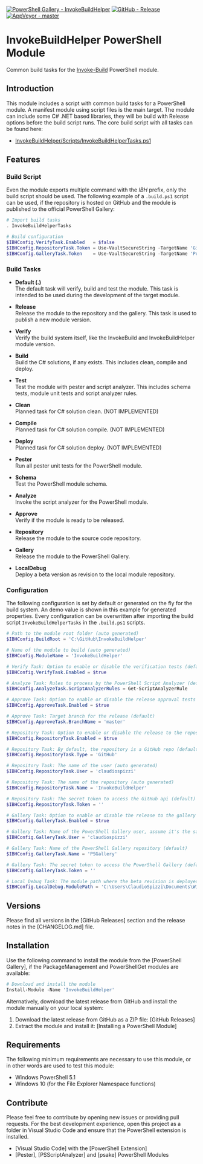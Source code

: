 [![PowerShell Gallery - InvokeBuildHelper](https://img.shields.io/badge/PowerShell_Gallery-InvokeBuildHelper-0072C6.svg)](https://www.powershellgallery.com/packages/InvokeBuildHelper)
[![GitHub - Release](https://img.shields.io/github/release/claudiospizzi/InvokeBuildHelper.svg)](https://github.com/claudiospizzi/InvokeBuildHelper/releases)
[![AppVeyor - master](https://img.shields.io/appveyor/ci/claudiospizzi/InvokeBuildHelper/master.svg)](https://ci.appveyor.com/project/claudiospizzi/InvokeBuildHelper/branch/master)

# InvokeBuildHelper PowerShell Module

Common build tasks for the [Invoke-Build](https://github.com/nightroman/Invoke-Build) PowerShell module.

## Introduction

This module includes a script with common build tasks for a PowerShell module. A manifest module using script files is the main target. The module can include some C# .NET based libraries, they will be build with Release options before the build script runs. The core build script with all tasks can be found here:

* [InvokeBuildHelper/Scripts/InvokeBuildHelperTasks.ps1](https://github.com/claudiospizzi/InvokeBuildHelper/blob/master/InvokeBuildHelper/Scripts/InvokeBuildHelperTasks.ps1)

## Features

### Build Script

Even the module exports multiple command with the *IBH* prefix, only the build
script should be used. The following example of a `.build.ps1` script can be
used, if the repository is hosted on GitHub and the module is published to the
official PowerShell Gallery:

```powershell
# Import build tasks
. InvokeBuildHelperTasks

# Build configuration
$IBHConfig.VerifyTask.Enabled   = $false
$IBHConfig.RepositoryTask.Token = Use-VaultSecureString -TargetName 'GitHub Token'
$IBHConfig.GalleryTask.Token    = Use-VaultSecureString -TargetName 'PowerShell Gallery Key'
```

### Build Tasks

* **Default (.)**  
    The default task will verify, build and test the module. This task is intended to be used during the development of the target module.

* **Release**  
    Release the module to the repository and the gallery. This task is used to publish a new module version.

* **Verify**  
    Verify the build system itself, like the InvokeBuild and InvokeBuildHelper module version.

* **Build**  
    Build the C# solutions, if any exists. This includes clean, compile and deploy.

* **Test**  
    Test the module with pester and script analyzer. This includes schema tests, module unit tests and script analyzer rules.

* **Clean**  
    Planned task for C# solution clean. (NOT IMPLEMENTED)

* **Compile**  
    Planned task for C# solution compile. (NOT IMPLEMENTED)

* **Deploy**  
    Planned task for C# solution deploy. (NOT IMPLEMENTED)
  
* **Pester**  
    Run all pester unit tests for the PowerShell module.

* **Schema**  
    Test the PowerShell module schema.

* **Analyze**  
    Invoke the script analyzer for the PowerShell module.

* **Approve**  
    Verify if the module is ready to be released.

* **Repository**  
    Release the module to the source code repository.

* **Gallery**  
    Release the module to the PowerShell Gallery.

* **LocalDebug**  
    Deploy a beta version as revision to the local module repository.

### Configuration

The following configuration is set by default or generated on the fly for the
build system. An demo value is shown in this example for generated properties.
Every configuration can be overwritten after importing the build script
`InvokeBuildHelperTasks` in the `.build.ps1` scripts.

```powershell
# Path to the module root folder (auto generated)
$IBHConfig.BuildRoot = 'C:\GitHub\InvokeBuildHelper'

# Name of the module to build (auto generated)
$IBHConfig.ModuleName = 'InvokeBuildHelper'

# Verify Task: Option to enable or disable the verification tests (default)
$IBHConfig.VerifyTask.Enabled = $true

# Analyze Task: Rules to process by the PowerShell Script Analyzer (default)
$IBHConfig.AnalyzeTask.ScriptAnalyzerRules = Get-ScriptAnalyzerRule

# Approve Task: Option to enable or disable the release approval tests (default)
$IBHConfig.ApproveTask.Enabled = $true

# Approve Task: Target branch for the release (default)
$IBHConfig.ApproveTask.BranchName = 'master'

# Repository Task: Option to enable or disable the release to the repository (default)
$IBHConfig.RepositoryTask.Enabled = $true

# Repository Task: By default, the repository is a GitHub repo (default)
$IBHConfig.RepositoryTask.Type = 'GitHub'

# Repository Task: The name of the user (auto generated)
$IBHConfig.RepositoryTask.User = 'claudiospizzi'

# Repository Task: The name of the repository (auto generated)
$IBHConfig.RepositoryTask.Name = 'InvokeBuildHelper'

# Repository Task: The secret token to access the GitHub api (default)
$IBHConfig.RepositoryTask.Token = ''

# Gallery Task: Option to enable or disable the release to the gallery (default)
$IBHConfig.GalleryTask.Enabled = $true

# Gallery Task: Name of the PowerShell Gallery user, assume it's the same as GitHub (auto generated)
$IBHConfig.GalleryTask.User = 'claudiospizzi'

# Gallery Task: Name of the PowerShell Gallery repository (default)
$IBHConfig.GalleryTask.Name = 'PSGallery'

# Gallery Task: The secret token to access the PowerShell Gallery (default)
$IBHConfig.GalleryTask.Token = ''

# Local Debug Task: The module path where the beta revision is deployed (auto generated)
$IBHConfig.LocalDebug.ModulePath = 'C:\Users\ClaudioSpizzi\Documents\WindowsPowerShell\Modules'
```

## Versions

Please find all versions in the [GitHub Releases] section and the release notes
in the [CHANGELOG.md] file.

## Installation

Use the following command to install the module from the [PowerShell Gallery],
if the PackageManagement and PowerShellGet modules are available:

```powershell
# Download and install the module
Install-Module -Name 'InvokeBuildHelper'
```

Alternatively, download the latest release from GitHub and install the module
manually on your local system:

1. Download the latest release from GitHub as a ZIP file: [GitHub Releases]
2. Extract the module and install it: [Installing a PowerShell Module]

## Requirements

The following minimum requirements are necessary to use this module, or in other
words are used to test this module:

* Windows PowerShell 5.1
* Windows 10 (for the File Explorer Namespace functions)

## Contribute

Please feel free to contribute by opening new issues or providing pull requests.
For the best development experience, open this project as a folder in Visual
Studio Code and ensure that the PowerShell extension is installed.

* [Visual Studio Code] with the [PowerShell Extension]
* [Pester], [PSScriptAnalyzer] and [psake] PowerShell Modules
